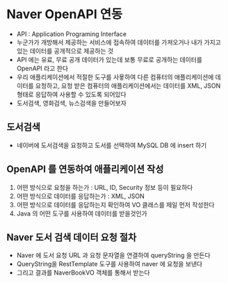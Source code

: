 # Naver OpenAPI 연동
* API : Application Programing Interface
* 누군가가 개방해서 제공하는 서비스에 접속하여 데이터를 가져오거나 내가 가지고 있는 데이터를 공개적으로 제공하는 것
* API 에는 유료, 무료 공개 데이터가 있는데 보통 무료로 공개하는 데이터를 OpenAPI 라고 한다
* 우리 애플리케이션에서 적절한 도구를 사욯하여 다른 컴퓨터의 애플리케이션에 데이터를 요청하고, 요청 받은 컴퓨터의 애플리케이션에서는 데이터를 XML, JSON 형태로 응답하여 사용할 수 있도록 되어있다
* 도서검색, 영화검색, 뉴스검색을 만들어보자

## 도서검색
* 네이버에 도서검색을 요청하고 도서를 선택하여 MySQL DB 에 insert 하기

## OpenAPI 를 연동하여 애플리케이션 작성
1. 어떤 방식으로 요청을 하는가 : URL, ID, Security 정보 등이 필요하다
2. 어떤 방식으로 데이터를 응답하는가 : XML, JSON
3. 어떤 방식으로 데이터를 응답하는지 확인하여 VO 클래스를 제일 먼저 작성한다
4. Java 의 어떤 도구를 사용하여 데이터를 받을것인가

## Naver 도서 검색 데이터 요청 절차
* Naver 에 도서 요청 URL 과 요청 문자열을 연결하여 queryString 을 만든다
* QueryString을 RestTemplate 도구를 사용하여 naver 에 요청을 보낸다
* 그리고 결과를 NaverBookVO 객체를 통해서 받는다